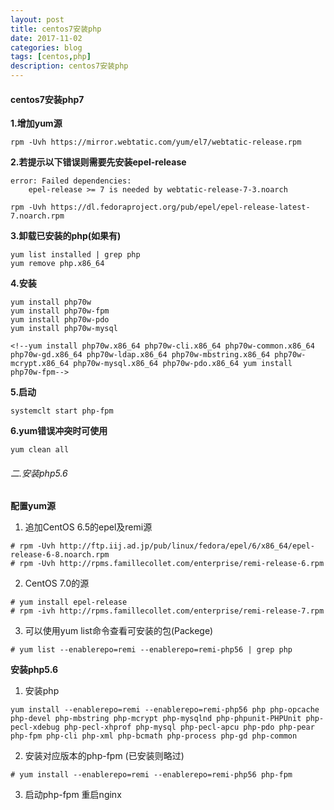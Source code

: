 ```yaml
---
layout: post
title: centos7安装php
date: 2017-11-02
categories: blog
tags: [centos,php]
description: centos7安装php
---
```



#### centos7安装php7

**1.增加yum源**
```
rpm -Uvh https://mirror.webtatic.com/yum/el7/webtatic-release.rpm
```

**2.若提示以下错误则需要先安装epel-release**

```
error: Failed dependencies:
	epel-release >= 7 is needed by webtatic-release-7-3.noarch
```
```
rpm -Uvh https://dl.fedoraproject.org/pub/epel/epel-release-latest-7.noarch.rpm
```

**3.卸载已安装的php(如果有)**

```
yum list installed | grep php
yum remove php.x86_64
```
**4.安装**

```
yum install php70w
yum install php70w-fpm
yum install php70w-pdo
yum install php70w-mysql

<!--yum install php70w.x86_64 php70w-cli.x86_64 php70w-common.x86_64 php70w-gd.x86_64 php70w-ldap.x86_64 php70w-mbstring.x86_64 php70w-mcrypt.x86_64 php70w-mysql.x86_64 php70w-pdo.x86_64 yum install php70w-fpm-->
```

**5.启动**
```
systemclt start php-fpm
```

**6.yum错误冲突时可使用**

```
yum clean all
```

###### 二.安装php5.6

**配置yum源**

1. 追加CentOS 6.5的epel及remi源

```
# rpm -Uvh http://ftp.iij.ad.jp/pub/linux/fedora/epel/6/x86_64/epel-release-6-8.noarch.rpm 
# rpm -Uvh http://rpms.famillecollet.com/enterprise/remi-release-6.rpm
```
2. CentOS 7.0的源

```
# yum install epel-release
# rpm -ivh http://rpms.famillecollet.com/enterprise/remi-release-7.rpm
```
3. 可以使用yum list命令查看可安装的包(Packege)
```
# yum list --enablerepo=remi --enablerepo=remi-php56 | grep php
```
**安装php5.6**

1. 安装php
```
yum install --enablerepo=remi --enablerepo=remi-php56 php php-opcache php-devel php-mbstring php-mcrypt php-mysqlnd php-phpunit-PHPUnit php-pecl-xdebug php-pecl-xhprof php-mysql php-pecl-apcu php-pdo php-pear php-fpm php-cli php-xml php-bcmath php-process php-gd php-common
```
2. 安装对应版本的php-fpm (已安装则略过)

```
# yum install --enablerepo=remi --enablerepo=remi-php56 php-fpm
```

3. 启动php-fpm 重启nginx